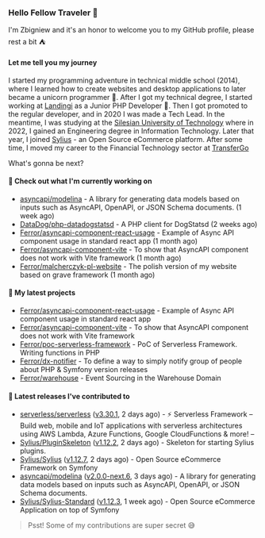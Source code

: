 ### Hello Fellow Traveler 👋

I'm Zbigniew and it's an honor to welcome you to my GitHub profile, please rest a bit ⛺️

#### Let me tell you my journey

I started my programming adventure in technical middle school (2014), where I learned how to create websites and desktop applications to later became a unicorn programmer 🦄. After I got my technical degree, I started working at [Landingi](https://github.com/landingi) as a Junior PHP Developer 🥇. Then I got promoted to the regular developer, and in 2020 I was made a Tech Lead. In the meantime, I was studying at the [Silesian University of Technology](https://www.polsl.pl/en/) where in 2022, I gained an Engineering degree in Information Technology. Later that year, I joined [Sylius](https://github.com/sylius) - an Open Source eCommerce platform. After some time, I moved my career to the Financial Technology sector at [TransferGo](https://github.com/transfergo)

What's gonna be next?

#### 👷 Check out what I'm currently working on

- [asyncapi/modelina](https://github.com/asyncapi/modelina) - A library for generating data models based on inputs such as AsyncAPI, OpenAPI, or JSON Schema documents. (1 week ago)
- [DataDog/php-datadogstatsd](https://github.com/DataDog/php-datadogstatsd) - A PHP client for DogStatsd (2 weeks ago)
- [Ferror/asyncapi-component-react-usage](https://github.com/Ferror/asyncapi-component-react-usage) - Example of Async API component usage in standard react app (1 month ago)
- [Ferror/asyncapi-component-vite](https://github.com/Ferror/asyncapi-component-vite) - To show that AsyncAPI component does not work with Vite framework (1 month ago)
- [Ferror/malcherczyk-pl-website](https://github.com/Ferror/malcherczyk-pl-website) - The polish version of my website based on grave framework (1 month ago)

#### 🌱 My latest projects

- [Ferror/asyncapi-component-react-usage](https://github.com/Ferror/asyncapi-component-react-usage) - Example of Async API component usage in standard react app
- [Ferror/asyncapi-component-vite](https://github.com/Ferror/asyncapi-component-vite) - To show that AsyncAPI component does not work with Vite framework
- [Ferror/poc-serverless-framework](https://github.com/Ferror/poc-serverless-framework) - PoC of Serverless Framework. Writing functions in PHP
- [Ferror/dx-notifier](https://github.com/Ferror/dx-notifier) - To define a way to simply notify group of people about PHP &amp; Symfony version releases
- [Ferror/warehouse](https://github.com/Ferror/warehouse) - Event Sourcing in the Warehouse Domain

#### 🔭 Latest releases I've contributed to

- [serverless/serverless](https://github.com/serverless/serverless) ([v3.30.1](https://github.com/serverless/serverless/releases/tag/v3.30.1), 2 days ago) - ⚡ Serverless Framework – Build web, mobile and IoT applications with serverless architectures using AWS Lambda, Azure Functions, Google CloudFunctions &amp; more! – 
- [Sylius/PluginSkeleton](https://github.com/Sylius/PluginSkeleton) ([v1.12.2](https://github.com/Sylius/PluginSkeleton/releases/tag/v1.12.2), 2 days ago) - Skeleton for starting Sylius plugins.
- [Sylius/Sylius](https://github.com/Sylius/Sylius) ([v1.12.7](https://github.com/Sylius/Sylius/releases/tag/v1.12.7), 2 days ago) - Open Source eCommerce Framework on Symfony
- [asyncapi/modelina](https://github.com/asyncapi/modelina) ([v2.0.0-next.6](https://github.com/asyncapi/modelina/releases/tag/v2.0.0-next.6), 3 days ago) - A library for generating data models based on inputs such as AsyncAPI, OpenAPI, or JSON Schema documents.
- [Sylius/Sylius-Standard](https://github.com/Sylius/Sylius-Standard) ([v1.12.3](https://github.com/Sylius/Sylius-Standard/releases/tag/v1.12.3), 1 week ago) - Open Source eCommerce Application on top of Symfony

>
> Psst! Some of my contributions are super secret 😅
>
